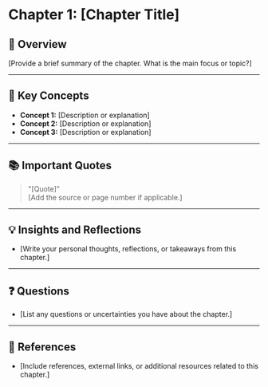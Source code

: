 # Chapter 1: [Chapter Title]

## 📝 Overview
[Provide a brief summary of the chapter. What is the main focus or topic?]

---

## 🔑 Key Concepts
- **Concept 1:** [Description or explanation]
- **Concept 2:** [Description or explanation]
- **Concept 3:** [Description or explanation]

---

## 📚 Important Quotes
> "[Quote]"  
[Add the source or page number if applicable.]

---

## 💡 Insights and Reflections
- [Write your personal thoughts, reflections, or takeaways from this chapter.]

---

## ❓ Questions
- [List any questions or uncertainties you have about the chapter.]

---

## 📌 References
- [Include references, external links, or additional resources related to this chapter.]

